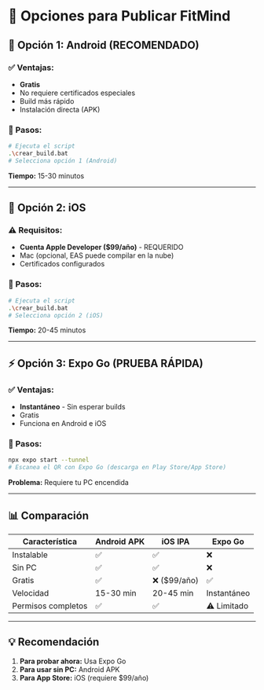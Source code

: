 # 🚀 Opciones para Publicar FitMind

## 📱 Opción 1: Android (RECOMENDADO)

### ✅ Ventajas:

- **Gratis**
- No requiere certificados especiales
- Build más rápido
- Instalación directa (APK)

### 🎯 Pasos:

```bash
# Ejecuta el script
.\crear_build.bat
# Selecciona opción 1 (Android)
```

**Tiempo:** 15-30 minutos

---

## 🍎 Opción 2: iOS

### ⚠️ Requisitos:

- **Cuenta Apple Developer ($99/año)** - REQUERIDO
- Mac (opcional, EAS puede compilar en la nube)
- Certificados configurados

### 🎯 Pasos:

```bash
# Ejecuta el script
.\crear_build.bat
# Selecciona opción 2 (iOS)
```

**Tiempo:** 20-45 minutos

---

## ⚡ Opción 3: Expo Go (PRUEBA RÁPIDA)

### ✅ Ventajas:

- **Instantáneo** - Sin esperar builds
- Gratis
- Funciona en Android e iOS

### 🎯 Pasos:

```bash
npx expo start --tunnel
# Escanea el QR con Expo Go (descarga en Play Store/App Store)
```

**Problema:** Requiere tu PC encendida

---

## 📊 Comparación

| Característica     | Android APK | iOS IPA      | Expo Go     |
| ------------------ | ----------- | ------------ | ----------- |
| Instalable         | ✅          | ✅           | ❌          |
| Sin PC             | ✅          | ✅           | ❌          |
| Gratis             | ✅          | ❌ ($99/año) | ✅          |
| Velocidad          | 15-30 min   | 20-45 min    | Instantáneo |
| Permisos completos | ✅          | ✅           | ⚠️ Limitado |

---

## 💡 Recomendación

1. **Para probar ahora:** Usa Expo Go
2. **Para usar sin PC:** Android APK
3. **Para App Store:** iOS (requiere $99/año)
